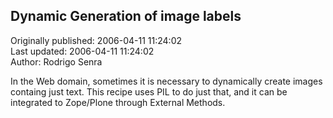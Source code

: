 ## Dynamic Generation of image labels  
Originally published: 2006-04-11 11:24:02  
Last updated: 2006-04-11 11:24:02  
Author: Rodrigo Senra  
  
In the Web domain, sometimes it is necessary to dynamically create images containg just text. This recipe uses PIL to do just that, and it can be integrated to Zope/Plone through External Methods.